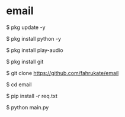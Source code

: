 # email
$ pkg update -y

$ pkg install python -y

$ pkg install play-audio

$ pkg install git

$ git clone https://github.com/fahrukate/email

$ cd email

$ pip install -r req.txt

$ python main.py
